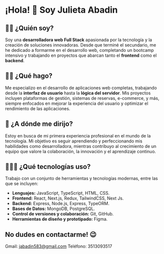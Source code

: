 # ¡Hola! 👋 Soy Julieta Abadin

## 👩🏻 ¿Quién soy?
Soy una **desarrolladora web Full Stack** apasionada por la tecnología y la creación de soluciones innovadoras. Desde que terminé el secundario, me he dedicado a formarme en el desarrollo web, completando un bootcamp intensivo y trabajando en proyectos que abarcan tanto el **frontend** como el **backend**.

## 🙌🏻 ¿Qué hago?
Me especializo en el desarrollo de aplicaciones web completas, trabajando desde la **interfaz de usuario** hasta la **lógica del servidor**. Mis proyectos incluyen plataformas de gestión, sistemas de reservas, e-commerce, y más, siempre enfocados en mejorar la experiencia del usuario y optimizar el rendimiento de las aplicaciones.

## 🚀 ¿A dónde me dirijo?
Estoy en busca de mi primera experiencia profesional en el mundo de la tecnología. Mi objetivo es seguir aprendiendo y perfeccionando mis habilidades como desarrolladora, mientras contribuyo al crecimiento de un equipo que valore la colaboración, la innovación y el aprendizaje continuo.

## 👨🏻‍💻 ¿Qué tecnologías uso?
Trabajo con un conjunto de herramientas y tecnologías modernas, entre las que se incluyen:

- **Lenguajes:** JavaScript, TypeScript, HTML, CSS.
- **Frontend:** React, Next.js, Redux, TailwindCSS, Next Js.
- **Backend:** Express, Node.js, Express, TypeORM.
- **Bases de Datos:** MongoDB, PostgreSQL.
- **Control de versiones y colaboración:** Git, GitHub.
- **Herramientas de diseño y prototipado:** Figma.

## No dudes en contactarme! 😉
Gmail: jabadin583@gmail.com
Teléfono: 3513093517

  
